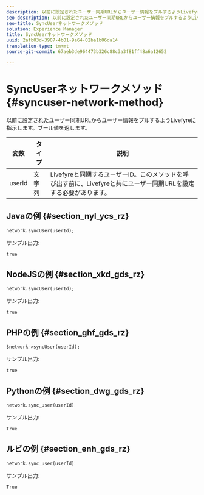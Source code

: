 ```yaml
---
description: 以前に設定されたユーザー同期URLからユーザー情報をプルするようLivefyreに指示します。ブール値を返します。
seo-description: 以前に設定されたユーザー同期URLからユーザー情報をプルするようLivefyreに指示します。ブール値を返します。
seo-title: SyncUserネットワークメソッド
solution: Experience Manager
title: SyncUserネットワークメソッド
uuid: 2afb03d-3907-4b01-9a64-02ba1b06da14
translation-type: tm+mt
source-git-commit: 67aeb3de964473b326c88c3a3f81ff48a6a12652

---
```



# SyncUserネットワークメソッド{#syncuser-network-method}

以前に設定されたユーザー同期URLからユーザー情報をプルするようLivefyreに指示します。ブール値を返します。

| 変数 | タイプ | 説明 |
|--- |--- |--- |
| userId | 文字列 | Livefyreと同期するユーザーID。このメソッドを呼び出す前に、Livefyreと共にユーザー同期URLを設定する必要があります。 |

## Javaの例 {#section_nyl_ycs_rz}

```
network.syncUser(userId); 
```

サンプル出力:

```
true
```

## NodeJSの例 {#section_xkd_gds_rz}

```
network.syncUser(userId); 
```

サンプル出力:

```
true
```

## PHPの例 {#section_ghf_gds_rz}

```
$network->syncUser(userId); 
```

サンプル出力:

```
true
```

## Pythonの例 {#section_dwg_gds_rz}

```
network.sync_user(userId) 
```

サンプル出力:

```
True
```

## ルビの例 {#section_enh_gds_rz}

```
network.sync_user(userId) 
```

サンプル出力:

```
True
```

